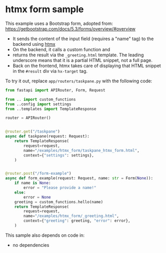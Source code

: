 # htmx form sample

This example uses a Bootstrap form, adopted from:
https://getbootstrap.com/docs/5.3/forms/overview/#overview

* It sends the content of the input field (requires a "name" tag) to the backend using [htmx](https://htmx.org/)
* On the backend, it calls a custom function and
* returns the result via the `_greeting.html` template. The leading underscore means that it is a partial HTML snippet, not a full page.
* Back on the frontend, htmx takes care of displaying that HTML snippet in the `#result` div via `hx-target` tag.

To try it out, replace `app/routers/taskpane.py` with the following code:

```python
from fastapi import APIRouter, Form, Request

from .. import custom_functions
from ..config import settings
from ..templates import TemplateResponse

router = APIRouter()


@router.get("/taskpane")
async def taskpane(request: Request):
    return TemplateResponse(
        request=request,
        name="/examples/htmx_form/taskpane_htmx_form.html",
        context={"settings": settings},
    )


@router.post("/form-example")
async def form_example(request: Request, name: str = Form(None)):
    if name is None:
        error = "Please provide a name!"
    else:
        error = None
    greeting = custom_functions.hello(name)
    return TemplateResponse(
        request=request,
        name="/examples/htmx_form/_greeting.html",
        context={"greeting": greeting, "error": error},
    )
```

This sample also depends on code in:

- no dependencies
